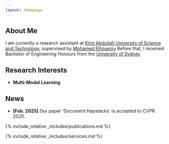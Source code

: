 ```yaml
---
layout: homepage
---
```


## About Me

I am currently a research assistant at [King Abdullah University of Science and Technology](https://www.kaust.edu.sa/en/), supervised by [Mohamed Elhoseiny](https://www.mohamed-elhoseiny.com/) Before that, I received Bachelor of Engineering Honours from the [University of Sydney](https://www.sydney.edu.au/)

## Research Interests

- **Multi-Modal Learning** 

## News

- **[Feb. 2025]** Our paper 'Document Haystacks' is accepted to CVPR 2025.

{% include_relative _includes/publications.md %}

{% include_relative _includes/services.md %}
